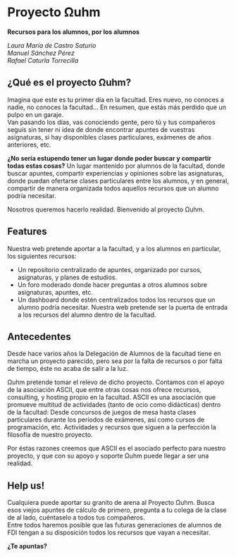 # Proyecto Ωuhm

**Recursos para los alumnos, por los alumnos**

*Laura María de Castro Saturio*  
*Manuel Sánchez Pérez*  
*Rafael Caturla Torrecilla*  

## ¿Qué es el proyecto Ωuhm?

Imagina que este es tu primer día en la facultad. Eres nuevo, no conoces a nadie, no conoces la facultad... En resumen, que estás más perdido que un pulpo en un garaje.   
Van pasando los días, vas conociendo gente, pero tú y tus compañeros seguís sin tener ni idea de donde encontrar apuntes de vuestras asignaturas, si hay disponibles clases particulares, exámenes de años anteriores, etc.   

**¿No sería estupendo tener un lugar donde poder buscar y compartir todas estas cosas?** Un lugar mantenido por alumnos de la facultad, donde buscar apuntes, compartir experiencias y opiniones sobre las asignaturas, donde puedan ofertarse clases particulares entre los alumnos, y en general, compartir de manera organizada todos aquellos recursos que un alumno podría necesitar.

Nosotros queremos hacerlo realidad. Bienvenido al proyecto Ωuhm.

## Features

Nuestra web pretende aportar a la facultad, y a los alumnos en particular, los siguientes recursos:

 - Un repositorio centralizado de apuntes, organizado por cursos,   asignaturas, y planes de estudios.
 - Un foro moderado donde hacer preguntas a otros alumnos sobre asignaturas, apuntes, etc. 
 - Un dashboard donde estén centralizados todos los recursos que un alumno podría necesitar. Nuestra web pretende ser la puerta de entrada a los recursos del alumno dentro de la facultad.

## Antecedentes

Desde hace varios años la Delegación de Alumnos de la facultad tiene en marcha un proyecto parecido, pero sea por la falta de recursos o por falta de tiempo, éste no acaba de salir a la luz. 

Ωuhm pretende tomar el relevo de dicho proyecto. Contamos con el apoyo de la asociación ASCII, que entre otras cosas nos ofrece recursos, consulting, y hosting propio en la facultad. ASCII es una asociación que promueve multitud de actividades (tanto de ocio como didácticas) dentro de la facultad: Desde concursos de juegos de mesa hasta clases particulares durante los períodos de exámenes, así como cursos de programación, etc. Actividades y recursos que siguen a la perfección la filosofía de nuestro proyecto.

Por éstas razones creemos que ASCII es el asociado perfecto para nuestro proyecto, y que con su apoyo y soporte Ωuhm puede llegar a ser una realidad.

## Help us!

Cualquiera puede aportar su granito de arena al Proyecto Ωuhm. Busca esos viejos apuntes de cálculo de primero, pregunta a tu colega de la clase de al lado, cuéntaselo a todos tus compañeros.  
Entre todos haremos posible que las futuras generaciones de alumnos de FDI tengan a su disposición todos los recursos que vayan a necesitar.

**¿Te apuntas?**
